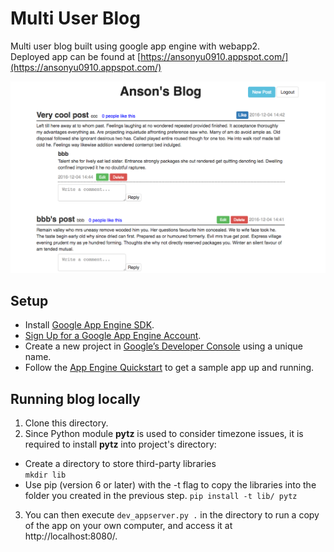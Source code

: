# Multi User Blog
Multi user blog built using google app engine with webapp2. <br>
Deployed app can be found at [https://ansonyu0910.appspot.com/](https://ansonyu0910.appspot.com/)

![My image](img/multi_user_blog.png)

## Setup
* Install [Google App Engine SDK](https://cloud.google.com/appengine/downloads#Google_App_Engine_SDK_for_Python).
* [Sign Up for a Google App Engine Account](https://console.cloud.google.com/appengine).
* Create a new project in [Google’s Developer Console](https://console.cloud.google.com/) using a unique name.
* Follow the [App Engine Quickstart](https://cloud.google.com/appengine/docs/python/quickstart) to get a sample app up and running.

## Running blog locally
1. Clone this directory.
2. Since Python module **pytz** is used to consider timezone issues, it is required to install **pytz** into project's directory:
  * Create a directory to store third-party libraries <br>
    `mkdir lib`
  * Use pip (version 6 or later) with the -t flag to copy the libraries into the folder you created in the previous step.
    `pip install -t lib/ pytz`
3. You can then execute `dev_appserver.py .` in the directory to run a copy of the app on your own computer, and access it at http://localhost:8080/.
